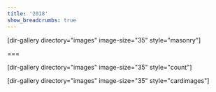 ```yaml
---
title: '2018'
show_breadcrumbs: true
---
```


[dir-gallery directory="images" image-size="35" style="masonry"]

===

[dir-gallery directory="images" image-size="35" style="count"]

[dir-gallery directory="images" image-size="35" style="cardimages"]
